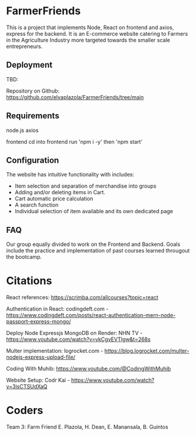 # FarmerFriends

This is a project that implements Node, React on frontend and axios, express for the backend. It is an E-commerce website catering to Farmers in the Agriculture Industry more targeted towards the smaller scale entrepreneurs.

## Deployment

TBD:

Repository on Github: https://github.com/elvaplazola/FarmerFriends/tree/main

## Requirements

node.js
axios

frontend
cd into frontend
run 'npm i -y'
then 'npm start'

## Configuration

The website has intuitive functionality with includes:

- Item selection and separation of merchandise into groups
- Adding and/or deleting items in Cart.
- Cart automatic price calculation
- A search function
- Individual selection of item available and its own dedicated page

## FAQ

Our group equally divided to work on the Frontend and Backend.
Goals include the practice and implementation of past courses
learned througout the bootcamp.

# Citations

React references: https://scrimba.com/allcourses?topic=react

Authentication in React: codingdeft.com - https://www.codingdeft.com/posts/react-authentication-mern-node-passport-express-mongo/

Deploy Node Expressjs MongoDB on Render: NHN TV - https://www.youtube.com/watch?v=vkCgvEVTIgw&t=268s

Multer implementation: logrocket.com - https://blog.logrocket.com/multer-nodejs-express-upload-file/

Coding With Muhib: https://www.youtube.com/@CodingWithMuhib

Website Setup: Codr Kai - https://www.youtube.com/watch?v=3isCTSUdXaQ

# Coders

Team 3: Farm Friend
E. Plazola,
H. Dean,
E. Manansala,
B. Guintos
